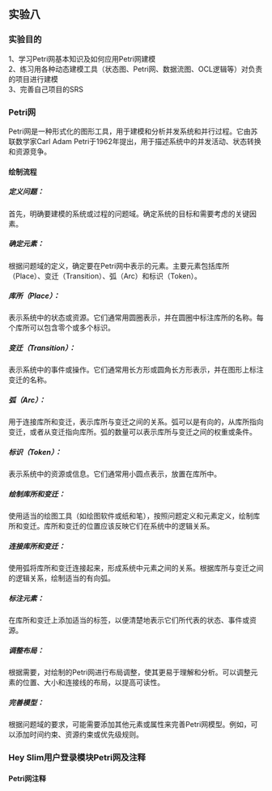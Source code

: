 ## 实验八
### 实验目的
1、学习Petri网基本知识及如何应用Petri网建模  
2、练习用各种动态建模工具（状态图、Petri网、数据流图、OCL逻辑等）对负责的项目进行建模  
3、完善自己项目的SRS  

### Petri网
Petri网是一种形式化的图形工具，用于建模和分析并发系统和并行过程。它由苏联数学家Carl Adam Petri于1962年提出，用于描述系统中的并发活动、状态转换和资源竞争。
#### 绘制流程
##### 定义问题：
首先，明确要建模的系统或过程的问题域。确定系统的目标和需要考虑的关键因素。
##### 确定元素：
根据问题域的定义，确定要在Petri网中表示的元素。主要元素包括库所（Place）、变迁（Transition）、弧（Arc）和标识（Token）。
##### 库所（Place）：
表示系统中的状态或资源。它们通常用圆圈表示，并在圆圈中标注库所的名称。每个库所可以包含零个或多个标识。
##### 变迁（Transition）：
表示系统中的事件或操作。它们通常用长方形或圆角长方形表示，并在图形上标注变迁的名称。
##### 弧（Arc）：
用于连接库所和变迁，表示库所与变迁之间的关系。弧可以是有向的，从库所指向变迁，或者从变迁指向库所。弧的数量可以表示库所与变迁之间的权重或条件。
##### 标识（Token）：
表示系统中的资源或信息。它们通常用小圆点表示，放置在库所中。
##### 绘制库所和变迁：
使用适当的绘图工具（如绘图软件或纸和笔），按照问题定义和元素定义，绘制库所和变迁。库所和变迁的位置应该反映它们在系统中的逻辑关系。
##### 连接库所和变迁：
使用弧将库所和变迁连接起来，形成系统中元素之间的关系。根据库所与变迁之间的逻辑关系，绘制适当的有向弧。
##### 标注元素：
在库所和变迁上添加适当的标签，以便清楚地表示它们所代表的状态、事件或资源。
##### 调整布局：
根据需要，对绘制的Petri网进行布局调整，使其更易于理解和分析。可以调整元素的位置、大小和连接线的布局，以提高可读性。
##### 完善模型：
根据问题域的要求，可能需要添加其他元素或属性来完善Petri网模型。例如，可以添加时间约束、资源约束或优先级规则。

### Hey Slim用户登录模块Petri网及注释

#### Petri网注释

